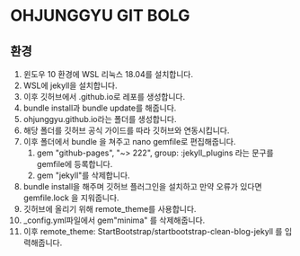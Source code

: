 # OHJUNGGYU GIT BOLG 
## 환경
1. 윈도우 10 환경에 WSL 리눅스 18.04를 설치합니다.
2. WSL에 jekyll을 설치합니다.
3. 이후 깃허브에서 <username>.github.io로 레포를 생성합니다.
4. bundle install과 bundle update를 해줍니다.
5. ohjunggyu.github.io라는 폴더를 생성합니다.
6. 해당 폴더를 깃허브 공식 가이드를 따라 깃허브와 연동시킵니다.
7. 이후 폴더에서 bundle 을 쳐주고 nano gemfile로 편집해줍니다.
   1. gem "github-pages", "~> 222", group: :jekyll_plugins 라는 문구를 gemfile에 등록합니다.
   2. gem "jekyll"를 삭제합니다.
8. bundle install을 해주며 깃허브 플러그인을 설치하고 만약 오류가 있다면 gemfile.lock 을 지워줍니다.
9. 깃허브에 올리기 위해 remote_theme를 사용합니다.
10. _config.yml파일에서  gem"minima" 를 삭제해줍니다.
11. 이후 remote_theme: StartBootstrap/startbootstrap-clean-blog-jekyll 를 입력해줍니다.